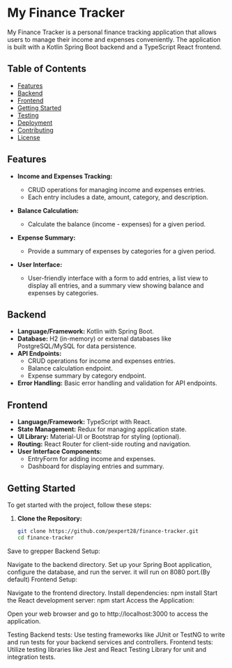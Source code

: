 # My Finance Tracker

My Finance Tracker is a personal finance tracking application that allows users to manage their income and expenses conveniently. The application is built with a Kotlin Spring Boot backend and a TypeScript React frontend.

## Table of Contents

- [Features](#features)
- [Backend](#backend)
- [Frontend](#frontend)
- [Getting Started](#getting-started)
- [Testing](#testing)
- [Deployment](#deployment)
- [Contributing](#contributing)
- [License](#license)

## Features

- **Income and Expenses Tracking:**
  - CRUD operations for managing income and expenses entries.
  - Each entry includes a date, amount, category, and description.

- **Balance Calculation:**
  - Calculate the balance (income - expenses) for a given period.

- **Expense Summary:**
  - Provide a summary of expenses by categories for a given period.

- **User Interface:**
  - User-friendly interface with a form to add entries, a list view to display all entries, and a summary view showing balance and expenses by categories.

## Backend

- **Language/Framework:** Kotlin with Spring Boot.
- **Database:** H2 (in-memory) or external databases like PostgreSQL/MySQL for data persistence.
- **API Endpoints:**
  - CRUD operations for income and expenses entries.
  - Balance calculation endpoint.
  - Expense summary by category endpoint.
- **Error Handling:** Basic error handling and validation for API endpoints.

## Frontend

- **Language/Framework:** TypeScript with React.
- **State Management:** Redux for managing application state.
- **UI Library:** Material-UI or Bootstrap for styling (optional).
- **Routing:** React Router for client-side routing and navigation.
- **User Interface Components:**
  - EntryForm for adding income and expenses.
  - Dashboard for displaying entries and summary.

## Getting Started

To get started with the project, follow these steps:

1. **Clone the Repository:**
   ```bash
   git clone https://github.com/pexpert28/finance-tracker.git
   cd finance-tracker
Save to grepper
Backend Setup:

Navigate to the backend directory.
Set up your Spring Boot application, configure the database, and run the server.
it will run on 8080 port.(By default)
Frontend Setup:

Navigate to the frontend directory.
Install dependencies: npm install
Start the React development server: npm start
Access the Application:

Open your web browser and go to http://localhost:3000 to access the application.


Testing
Backend tests: Use testing frameworks like JUnit or TestNG to write and run tests for your backend services and controllers.
Frontend tests: Utilize testing libraries like Jest and React Testing Library for unit and integration tests.
